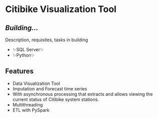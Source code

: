 # Citibike Visualization Tool
## _Building..._

Description, requisites, tasks in building

- ✨SQL Server✨
- ✨Python✨

## Features
- Data Visualization Tool
- Imputation and Forecast time series
- With asynchronous processing that extracts and allows viewing the current status of Citibike system stations.
- Multithreading
- ETL with PySpark
